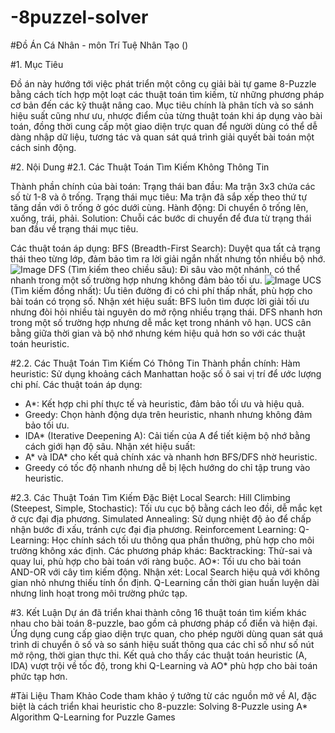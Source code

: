 # -8puzzel-solver

#Đồ Án Cá Nhân - môn Trí Tuệ Nhân Tạo ()

#1. Mục Tiêu

Đồ án này hướng tới việc phát triển một công cụ giải bài tự game 8-Puzzle bằng cách tích hợp một loạt các thuật toán tìm kiếm, từ những phương pháp cơ bản đến các kỹ thuật nâng cao. Mục tiêu chính là phân tích và so sánh hiệu suất cũng như ưu, nhược điểm của từng thuật toán khi áp dụng vào bài toán, đồng thời cung cấp một giao diện trực quan để người dùng có thể dễ dàng nhập dữ liệu, tương tác và quan sát quá trình giải quyết bài toán một cách sinh động.

#2. Nội Dung
  #2.1. Các Thuật Toán Tìm Kiếm Không Thông Tin
  
  Thành phần chính của bài toán:
  Trạng thái ban đầu: Ma trận 3x3 chứa các số từ 1-8 và ô trống.
  Trạng thái mục tiêu: Ma trận đã sắp xếp theo thứ tự tăng dần với ô trống ở góc dưới cùng.
  Hành động: Di chuyển ô trống lên, xuống, trái, phải.
    Solution: Chuỗi các bước di chuyển để đưa từ trạng thái ban đầu về trạng thái mục tiêu.
  
  Các thuật toán áp dụng:
    BFS (Breadth-First Search): Duyệt qua tất cả trạng thái theo từng lớp, đảm bảo tìm ra lời giải ngắn nhất nhưng tốn nhiều bộ nhớ.
  ![Image](https://github.com/user-attachments/assets/52a4e8ac-2b50-43a5-bde5-ff1b0c488b04)
    DFS (Tìm kiếm theo chiều sâu): Đi sâu vào một nhánh, có thể nhanh trong một số trường hợp nhưng không đảm bảo tối ưu.
    ![Image](https://github.com/user-attachments/assets/03d56ea4-e8e3-4692-ad82-ba469245c534)
    UCS (Tìm kiếm đồng nhất): Ưu tiên đường đi có chi phí thấp nhất, phù hợp cho bài toán có trọng số.
  Nhận xét hiệu suất:
  BFS luôn tìm được lời giải tối ưu nhưng đòi hỏi nhiều tài nguyên do mở rộng nhiều trạng thái.
  DFS nhanh hơn trong một số trường hợp nhưng dễ mắc kẹt trong nhánh vô hạn.
  UCS cân bằng giữa thời gian và bộ nhớ nhưng kém hiệu quả hơn so với các thuật toán heuristic.
  
  #2.2. Các Thuật Toán Tìm Kiếm Có Thông Tin
  Thành phần chính:
  Hàm heuristic: Sử dụng khoảng cách Manhattan hoặc số ô sai vị trí để ước lượng chi phí.
  Các thuật toán áp dụng:
  - A*: Kết hợp chi phí thực tế và heuristic, đảm bảo tối ưu và hiệu quả.
  - Greedy: Chọn hành động dựa trên heuristic, nhanh nhưng không đảm bảo tối ưu.
  - IDA* (Iterative Deepening A): Cải tiến của A để tiết kiệm bộ nhớ bằng cách giới hạn độ sâu.
  Nhận xét hiệu suất:
  - A* và IDA* cho kết quả chính xác và nhanh hơn BFS/DFS nhờ heuristic.
  - Greedy có tốc độ nhanh nhưng dễ bị lệch hướng do chỉ tập trung vào heuristic.
  
  #2.3. Các Thuật Toán Tìm Kiếm Đặc Biệt
  Local Search:
  Hill Climbing (Steepest, Simple, Stochastic): Tối ưu cục bộ bằng cách leo đồi, dễ mắc kẹt ở cực đại địa phương.
  Simulated Annealing: Sử dụng nhiệt độ ảo để chấp nhận bước đi xấu, tránh cực đại địa phương.
  Reinforcement Learning:
  Q-Learning: Học chính sách tối ưu thông qua phần thưởng, phù hợp cho môi trường không xác định.
  Các phương pháp khác:
  Backtracking: Thử-sai và quay lui, phù hợp cho bài toán với ràng buộc.
  AO*: Tối ưu cho bài toán AND-OR với cây tìm kiếm động.
  Nhận xét:
  Local Search hiệu quả với không gian nhỏ nhưng thiếu tính ổn định.
  Q-Learning cần thời gian huấn luyện dài nhưng linh hoạt trong môi trường phức tạp.

#3. Kết Luận
Dự án đã triển khai thành công 16 thuật toán tìm kiếm khác nhau cho bài toán 8-puzzle, bao gồm cả phương pháp cổ điển và hiện đại. Ứng dụng cung cấp giao diện trực quan, cho phép người dùng quan sát quá trình di chuyển ô số và so sánh hiệu suất thông qua các chỉ số như số nút mở rộng, thời gian thực thi. Kết quả cho thấy các thuật toán heuristic (A, IDA) vượt trội về tốc độ, trong khi Q-Learning và AO* phù hợp cho bài toán phức tạp hơn.

#Tài Liệu Tham Khảo
Code tham khảo ý tưởng từ các nguồn mở về AI, đặc biệt là cách triển khai heuristic cho 8-puzzle:
Solving 8-Puzzle using A* Algorithm
Q-Learning for Puzzle Games
